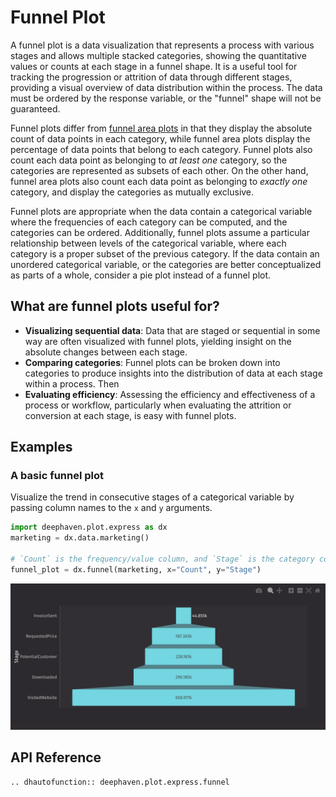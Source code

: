 # Funnel Plot

A funnel plot is a data visualization that represents a process with various stages and allows multiple stacked categories, showing the quantitative values or counts at each stage in a funnel shape. It is a useful tool for tracking the progression or attrition of data through different stages, providing a visual overview of data distribution within the process. The data must be ordered by the response variable, or the "funnel" shape will not be guaranteed.

Funnel plots differ from [funnel area plots](funnel-area.md) in that they display the absolute count of data points in each category, while funnel area plots display the percentage of data points that belong to each category. Funnel plots also count each data point as belonging to _at least one_ category, so the categories are represented as subsets of each other. On the other hand, funnel area plots also count each data point as belonging to _exactly one_ category, and display the categories as mutually exclusive.

Funnel plots are appropriate when the data contain a categorical variable where the frequencies of each category can be computed, and the categories can be ordered. Additionally, funnel plots assume a particular relationship between levels of the categorical variable, where each category is a proper subset of the previous category. If the data contain an unordered categorical variable, or the categories are better conceptualized as parts of a whole, consider a pie plot instead of a funnel plot.

## What are funnel plots useful for?

- **Visualizing sequential data**: Data that are staged or sequential in some way are often visualized with funnel plots, yielding insight on the absolute changes between each stage.
- **Comparing categories**: Funnel plots can be broken down into categories to produce insights into the distribution of data at each stage within a process. Then
- **Evaluating efficiency**: Assessing the efficiency and effectiveness of a process or workflow, particularly when evaluating the attrition or conversion at each stage, is easy with funnel plots.

## Examples

### A basic funnel plot

Visualize the trend in consecutive stages of a categorical variable by passing column names to the `x` and `y` arguments.

```python order=funnel_plot,marketing
import deephaven.plot.express as dx
marketing = dx.data.marketing()

# `Count` is the frequency/value column, and `Stage` is the category column
funnel_plot = dx.funnel(marketing, x="Count", y="Stage")
```

![Funnel Plot Basic Example](./_assets/funnel_plot.png)

## API Reference

```{eval-rst}
.. dhautofunction:: deephaven.plot.express.funnel
```
